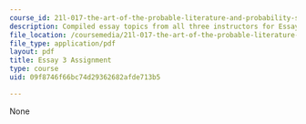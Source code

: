 ```yaml
---
course_id: 21l-017-the-art-of-the-probable-literature-and-probability-spring-2008
description: Compiled essay topics from all three instructors for Essay 3.
file_location: /coursemedia/21l-017-the-art-of-the-probable-literature-and-probability-spring-2008/09f8746f66bc74d29362682afde713b5_essay3_compiled.pdf
file_type: application/pdf
layout: pdf
title: Essay 3 Assignment
type: course
uid: 09f8746f66bc74d29362682afde713b5

---
```

None